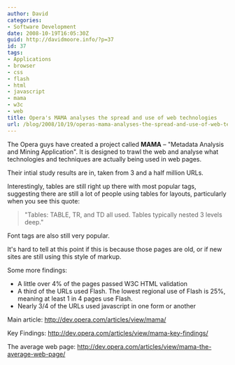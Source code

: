 ```yaml
---
author: David
categories:
- Software Development
date: 2008-10-19T16:05:30Z
guid: http://davidmoore.info/?p=37
id: 37
tags:
- Applications
- browser
- css
- flash
- html
- javascript
- mama
- w3c
- web
title: Opera's MAMA analyses the spread and use of web technologies
url: /blog/2008/10/19/operas-mama-analyses-the-spread-and-use-of-web-technologies/
---
```


The Opera guys have created a project called **MAMA** &#8211; "Metadata Analysis and Mining Application". It is designed to trawl the web and analyse what technologies and techniques are actually being used in web pages.

Their intial study results are in, taken from 3 and a half million URLs.

Interestingly, tables are still right up there with most popular tags, suggesting there are still a lot of people using tables for layouts, particularly when you see this quote:

> "Tables: TABLE, TR, and TD all used. Tables typically nested 3 levels deep."

Font tags are also still very popular.

It's hard to tell at this point if this is because those pages are old, or if new sites are still using this style of markup.

Some more findings:

  * A little over 4% of the pages passed W3C HTML validation
  * A third of the URLs used Flash. The lowest regional use of Flash is 25%, meaning at least 1 in 4 pages use Flash.
  * Nearly 3/4 of the URLs used javascript in one form or another

Main article: <a title="Main Article" href="http://dev.opera.com/articles/view/mama/" target="_blank">http://dev.opera.com/articles/view/mama/</a>
  
Key Findings: <a title="Key Findings" href="http://dev.opera.com/articles/view/mama-key-findings/" target="_blank">http://dev.opera.com/articles/view/mama-key-findings/</a>
  
The average web page: <a title="The average web page" href="http://dev.opera.com/articles/view/mama-the-average-web-page/" target="_blank">http://dev.opera.com/articles/view/mama-the-average-web-page/</a>